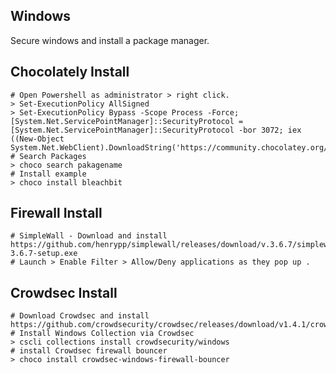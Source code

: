 Windows
--------

Secure windows and install a package manager.

Chocolately Install
-------------------

    # Open Powershell as administrator > right click.
    > Set-ExecutionPolicy AllSigned
    > Set-ExecutionPolicy Bypass -Scope Process -Force; [System.Net.ServicePointManager]::SecurityProtocol = [System.Net.ServicePointManager]::SecurityProtocol -bor 3072; iex ((New-Object System.Net.WebClient).DownloadString('https://community.chocolatey.org/install.ps1'))
    # Search Packages
    > choco search pakagename 
    # Install example
    > choco install bleachbit

Firewall Install
----------------

    # SimpleWall - Download and install 
    https://github.com/henrypp/simplewall/releases/download/v.3.6.7/simplewall-3.6.7-setup.exe
    # Launch > Enable Filter > Allow/Deny applications as they pop up .

Crowdsec Install
-----------------
  
    # Download Crowdsec and install 
    https://github.com/crowdsecurity/crowdsec/releases/download/v1.4.1/crowdsec_1.4.1.msi
    # Install Windows Collection via Crowdsec
    > cscli collections install crowdsecurity/windows
    # install Crowdsec firewall bouncer
    > choco install crowdsec-windows-firewall-bouncer